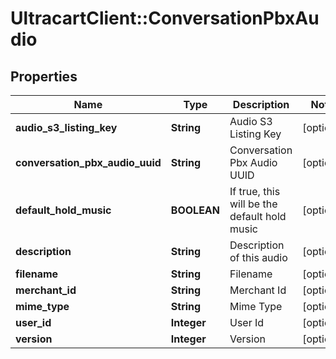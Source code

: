 # UltracartClient::ConversationPbxAudio

## Properties
Name | Type | Description | Notes
------------ | ------------- | ------------- | -------------
**audio_s3_listing_key** | **String** | Audio S3 Listing Key | [optional] 
**conversation_pbx_audio_uuid** | **String** | Conversation Pbx Audio UUID | [optional] 
**default_hold_music** | **BOOLEAN** | If true, this will be the default hold music | [optional] 
**description** | **String** | Description of this audio | [optional] 
**filename** | **String** | Filename | [optional] 
**merchant_id** | **String** | Merchant Id | [optional] 
**mime_type** | **String** | Mime Type | [optional] 
**user_id** | **Integer** | User Id | [optional] 
**version** | **Integer** | Version | [optional] 


